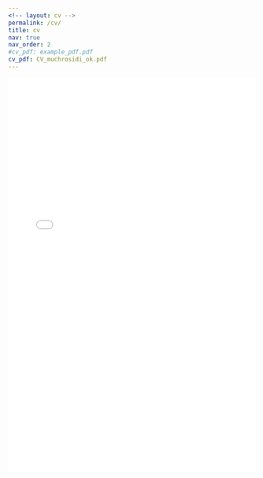 ```yaml
---
<!-- layout: cv -->
permalink: /cv/
title: cv
nav: true
nav_order: 2
#cv_pdf: example_pdf.pdf
cv_pdf: CV_muchrosidi_ok.pdf
---
```




<!-- This will open the pdf directly, but delete cv.html in _layouts first - Rosidi -->
<!--   
<embed src="{{ '/assets/pdf/CV_muchrosidi_ok.pdf' }}" width="100%" height="800px" type="application/pdf">
-->
<embed src="{{ '/assets/pdf/CV_muchrosidi_ok.pdf' }}" width="100%" height="800px" type="application/pdf" target="_blank">












